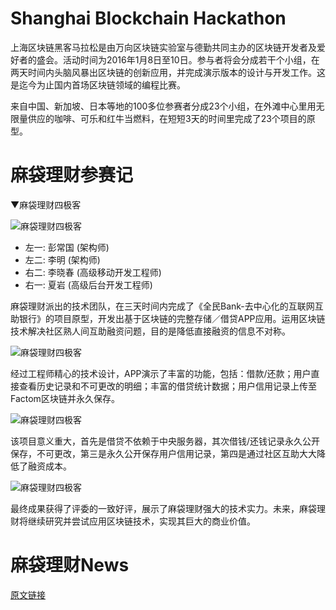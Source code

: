 # Shanghai Blockchain Hackathon
上海区块链黑客马拉松是由万向区块链实验室与德勤共同主办的区块链开发者及爱好者的盛会。活动时间为2016年1月8日至10日。参与者将会分成若干个小组，在两天时间内头脑风暴出区块链的创新应用，并完成演示版本的设计与开发工作。这是迄今为止国内首场区块链领域的编程比赛。

来自中国、新加坡、日本等地的100多位参赛者分成23个小组，在外滩中心里用无限量供应的咖啡、可乐和红牛当燃料，在短短3天的时间里完成了23个项目的原型。

# 麻袋理财参赛记


▼麻袋理财四极客

![麻袋理财四极客](https://github.com/MadailicaiTech/blockchain-hackathon/docs/imgs/bc1.jpg)

* 左一: 彭常国 (架构师)
* 左二: 李明 (架构师)
* 右二: 李晓春 (高级移动开发工程师)
* 右一: 夏岩 (高级后台开发工程师)

麻袋理财派出的技术团队，在三天时间内完成了《全民Bank-去中心化的互联网互助银行》的项目原型，开发出基于区块链的完整存储／借贷APP应用。运用区块链技术解决社区熟人间互助融资问题，目的是降低直接融资的信息不对称。

![麻袋理财四极客](https://github.com/MadailicaiTech/blockchain-hackathon/docs/imgs/bc2.jpg)

经过工程师精心的技术设计，APP演示了丰富的功能，包括：借款/还款；用户直接查看历史记录和不可更改的明细；丰富的借贷统计数据；用户信用记录上传至Factom区块链并永久保存。

![麻袋理财四极客](https://github.com/MadailicaiTech/blockchain-hackathon/docs/imgs/bc3.jpg)

该项目意义重大，首先是借贷不依赖于中央服务器，其次借钱/还钱记录永久公开保存，不可更改，第三是永久公开保存用户信用记录，第四是通过社区互助大大降低了融资成本。

![麻袋理财四极客](https://github.com/MadailicaiTech/blockchain-hackathon/docs/imgs/bc4.jpg)

最终成果获得了评委的一致好评，展示了麻袋理财强大的技术实力。未来，麻袋理财将继续研究并尝试应用区块链技术，实现其巨大的商业价值。

# 麻袋理财News

[原文链接](http://www.madailicai.com/m/bbs/forum.html?tid=940)
